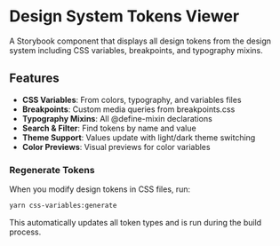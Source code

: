 # Design System Tokens Viewer

A Storybook component that displays all design tokens from the design system including CSS variables, breakpoints, and typography mixins.

## Features
- **CSS Variables**: From colors, typography, and variables files
- **Breakpoints**: Custom media queries from breakpoints.css
- **Typography Mixins**: All @define-mixin declarations
- **Search & Filter**: Find tokens by name and value
- **Theme Support**: Values update with light/dark theme switching
- **Color Previews**: Visual previews for color variables

### Regenerate Tokens

When you modify design tokens in CSS files, run:

```bash
yarn css-variables:generate
```

This automatically updates all token types and is run during the build process.
